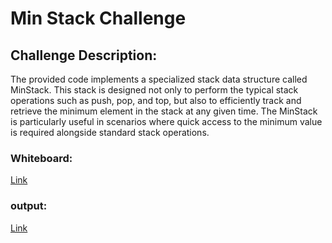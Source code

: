 ﻿# Min Stack Challenge
## Challenge Description:
The provided code implements a specialized stack data structure called MinStack. This stack is designed not only to perform the typical stack operations such as push, pop, and top, but also to efficiently track and retrieve the minimum element in the stack at any given time. The MinStack is particularly useful in scenarios where quick access to the minimum value is required alongside standard stack operations.
### Whiteboard:
[Link](https://github.com/Abed1313/challenges-and-data-structures2/blob/master/Data%20Structures/Stack%20%26%20Queue/StackAndQueue/assets/WhaitPorde.PNG)
### output:
[Link](https://github.com/Abed1313/challenges-and-data-structures2/blob/master/Data%20Structures/Stack%20%26%20Queue/StackAndQueue/assets/MIN.PNG)
